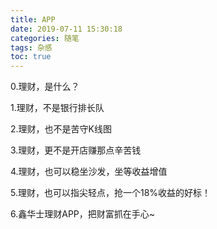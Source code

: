 ```yaml
---
title: APP
date: 2019-07-11 15:30:18
categories: 随笔
tags: 杂感
toc: true
---
```

0.理财，是什么？

1.理财，不是银行排长队

2.理财，也不是苦守K线图

3.理财，更不是开店赚那点辛苦钱

4.理财，也可以稳坐沙发，坐等收益增值

5.理财，也可以指尖轻点，抢一个18%收益的好标！

6.鑫华士理财APP，把财富抓在手心~

